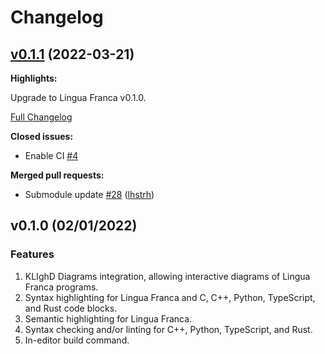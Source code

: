 # Changelog
 
## [v0.1.1](https://github.com/lf-lang/vscode-lingua-franca/tree/v0.1.1) (2022-03-21)

**Highlights:**

Upgrade to Lingua Franca v0.1.0.

[Full Changelog](https://github.com/lf-lang/vscode-lingua-franca/compare/v0.1.0...v0.1.1)

**Closed issues:**

- Enable CI [\#4](https://github.com/lf-lang/vscode-lingua-franca/issues/4)

**Merged pull requests:**

- Submodule update [\#28](https://github.com/lf-lang/vscode-lingua-franca/pull/28) ([lhstrh](https://github.com/lhstrh))

## v0.1.0 (02/01/2022)

### Features
1. KLIghD Diagrams integration, allowing interactive diagrams of Lingua Franca programs.
1. Syntax highlighting for Lingua Franca and C, C++, Python, TypeScript, and Rust code blocks.
1. Semantic highlighting for Lingua Franca.
1. Syntax checking and/or linting for C++, Python, TypeScript, and Rust.
1. In-editor build command.
